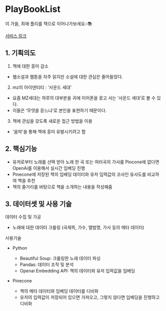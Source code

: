 # PlayBookList

이 가을, 최애 플리를 책으로 이어나가보세요🎶📚

[서비스 링크](https://play-book-list.streamlit.app/)

## 1. 기획의도

1. 책에 대한 흥미 감소
- 웹소설과 웹툰을 자주 읽지만 소설에 대한 관심은 줄어들었다.

2. mz의 아이덴티티 : ‘사운드 세대’
- 요즘 MZ세대는 하루의 대부분을 귀에 이어폰을 꽂고 사는 ‘사운드 세대’로 볼 수 있다.
- 이들은 ‘무엇을 듣느냐’로 본인을 표현하기 때문이다.

3. 책에 관심을 갖도록 새로운 접근 방법을 이용
- '음악'을 통해 책에 흥미 유발시키려고 함

## 2. 핵심기능

- 유저로부터 노래를 선택 받아 노래 한 곡 또는 여러곡의 가사를 Pincone에 없다면 OpenAi를 이용해서 실시간 임베딩 진행
- Pinecone에 저장된 책의 임베딩 데이터와 유저 입력값의 코사인 유사도를 비교하여 책을 추천
- 책의 줄거리를 바탕으로 책을 소개하는 내용을 작성해줌

## 3. 데이터셋 및 사용 기술

데이터 수집 및 가공
- 노래에 대한 데이터 크롤링 (곡제목, 가수, 앨범명, 가사 등의 메타 데이터)

사용기술
- Python
  - Beautiful Soup: 크롤링한 노래 데이터 파싱
  - Pandas: 데이터 조작 및 분석
  - Openai Embedding API: 책의 데이터와 유저 입력값을 임베딩
 
- Pinecone
  - 책의 메타 데이터와 임베딩 데이터를 디비화
  - 유저의 입력값이 저장되어 있으면 가져오고, 그렇지 않다면 임베딩을 진행하고 디비화
